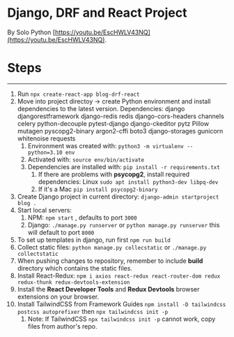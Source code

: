 # Django, DRF and React Project
By Solo Python [https://youtu.be/EscHWLV43NQ](https://youtu.be/EscHWLV43NQ).

# Steps  
---  
1. Run `npx create-react-app blog-drf-react`  
2. Move into project directoy -> create Python environment and install dependencies to the latest version.
    Dependencies: django djangorestframework django-redis redis django-cors-headers channels celery python-decouple pytest-django django-ckeditor pytz Pillow mutagen pyscopg2-binary argon2-cffi boto3 django-storages gunicorn whitenoise requests
   1. Environment was created with: `python3 -m virtualenv --python=3.10 env`  
   2. Activated with: `source env/bin/activate`
   3. Dependencies are installed with: `pip install -r requirements.txt`  
      1. If there are problems with **psycopg2**, install required dependencies: Linux `sudo apt install python3-dev libpq-dev`
      2. If it's a Mac `pip install psycopg2-binary`
3. Create Django project in current directory: `django-admin startproject blog .`  
4. Start local servers: 
   1. NPM: `npm start` , defaults to port `3000`
   2. Django: `./manage.py runserver` or `python manage.py runserver` this will default to port `8000`
5. To set up templates in django, run first `npm run build`
6. Collect static files: `python manage.py collecstatic` or `./manage.py collectstatic` 
7. When pushing changes to repository, remember to include **build** directory which contains the static files.
8. Install React-Redux: `npm i axios react-redux react-router-dom redux redux-thunk redux-devtools-extension`
9. Install the **React Developer Tools** and **Redux Devtools** browser extensions on your browser.
10. Install TailwindCSS from Framework Guides `npm install -D tailwindcss postcss autoprefixer` then `npx tailwindcss init -p`
    1. Note: If TailwindCSS `npx tailwindcss init -p` cannot work, copy files from author's repo.

